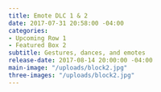 ```yaml
---
title: Emote DLC 1 & 2
date: 2017-07-31 20:58:00 -04:00
categories:
- Upcoming Row 1
- Featured Box 2
subtitle: Gestures, dances, and emotes
release-date: 2017-08-14 20:00:00 -04:00
main-image: "/uploads/block2.jpg"
three-images: "/uploads/block2.jpg"
---
```


